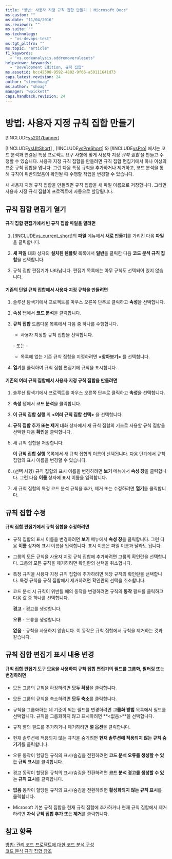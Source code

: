 ```yaml
---
title: "방법: 사용자 지정 규칙 집합 만들기 | Microsoft Docs"
ms.custom: ""
ms.date: "11/04/2016"
ms.reviewer: ""
ms.suite: ""
ms.technology: 
  - "vs-devops-test"
ms.tgt_pltfrm: ""
ms.topic: "article"
f1_keywords: 
  - "vs.codeanalysis.addremoverulesets"
helpviewer_keywords: 
  - "Development Edition, 규칙 집합"
ms.assetid: bcc42508-9592-4802-9f66-a50111641d73
caps.latest.revision: 24
author: "stevehoag"
ms.author: "shoag"
manager: "wpickett"
caps.handback.revision: 24
---
```

# 방법: 사용자 지정 규칙 집합 만들기
[!INCLUDE[vs2017banner](../code-quality/includes/vs2017banner.md)]

[!INCLUDE[vsUltShort](../code-quality/includes/vsultshort_md.md)] , [!INCLUDE[vsPreShort](../code-quality/includes/vspreshort_md.md)] 와 [!INCLUDE[vsPro](../code-quality/includes/vspro_md.md)] 에서는 코드 분석과 연결된 특정 프로젝트 요구 사항에 맞게 사용자 지정 *규칙 집합* 을 만들고 수정할 수 있습니다.  사용자 지정 규칙 집합을 만들려면 규칙 집합 편집기에서 하나 이상의 표준 규칙 집합을 엽니다.  그런 다음 특정 규칙을 추가하거나 제거하고, 코드 분석을 통해 규칙이 위반되었음이 확인될 때 수행할 작업을 변경할 수 있습니다.  
  
 새 사용자 지정 규칙 집합을 만들려면 규칙 집합을 새 파일 이름으로 저장합니다.  그러면 사용자 지정 규칙 집합이 프로젝트에 자동으로 할당됩니다.  
  
## 규칙 집합 편집기 열기  
  
#### 규칙 집합 편집기에서 빈 규칙 집합 파일을 열려면  
  
1.  [!INCLUDE[vs_current_short](../code-quality/includes/vs_current_short_md.md)]의 **파일** 메뉴에서 **새로 만들기**를 가리킨 다음 **파일**을 클릭합니다.  
  
2.  **새 파일** 대화 상자의 **설치된 템플릿** 목록에서 **일반**을 클릭한 다음 **코드 분석 규칙 집합**을 선택합니다.  
  
3.  규칙 집합 편집기가 나타납니다.  편집기 목록에는 아무 규칙도 선택되어 있지 않습니다.  
  
#### 기존의 단일 규칙 집합에서 사용자 지정 규칙을 만들려면  
  
1.  솔루션 탐색기에서 프로젝트를 마우스 오른쪽 단추로 클릭하고 **속성**을 선택합니다.  
  
2.  **속성** 탭에서 **코드 분석**을 클릭합니다.  
  
3.  **규칙 집합** 드롭다운 목록에서 다음 중 하나를 수행합니다.  
  
    -   사용자 지정할 규칙 집합을 선택합니다.  
  
     \- 또는 \-  
  
    -   목록에 없는 기존 규칙 집합을 지정하려면 **\<찾아보기\>** 를 선택합니다.  
  
4.  **열기**를 클릭하여 규칙 집합 편집기에 규칙을 표시합니다.  
  
#### 기존의 여러 규칙 집합에서 사용자 지정 규칙 집합을 만들려면  
  
1.  솔루션 탐색기에서 프로젝트를 마우스 오른쪽 단추로 클릭하고 **속성**을 선택합니다.  
  
2.  **속성** 탭에서 **코드 분석**을 클릭합니다.  
  
3.  **이 규칙 집합 실행** 의 **\<여러 규칙 집합 선택\>** 을 선택합니다.  
  
4.  **규칙 집합 추가 또는 제거** 대화 상자에서 새 규칙 집합의 기초로 사용할 규칙 집합을 선택한 다음 **확인**을 클릭합니다.  
  
5.  새 규칙 집합을 저장합니다.  
  
     **이 규칙 집합 실행** 목록에서 새 규칙 집합의 이름이 선택됩니다.  다음 단계에서 규칙 집합의 표시 이름을 변경할 수 있습니다.  
  
6.  \(선택 사항\) 규칙 집합의 표시 이름을 변경하려면 **보기** 메뉴에서 **속성 창**을 클릭합니다.  그런 다음 **이름** 상자에 표시 이름을 입력합니다.  
  
7.  새 규칙 집합의 특정 코드 분석 규칙을 추가, 제거 또는 수정하려면 **열기**를 클릭합니다.  
  
## 규칙 집합 수정  
  
#### 규칙 집합 편집기에서 규칙 집합을 수정하려면  
  
-   규칙 집합의 표시 이름을 변경하려면 **보기** 메뉴에서 **속성 창**을 클릭합니다.  그런 다음 **이름** 상자에 표시 이름을 입력합니다.  표시 이름은 파일 이름과 달라도 됩니다.  
  
-   그룹의 모든 규칙을 사용자 지정 규칙 집합에 추가하려면 그룹의 확인란을 선택합니다.  그룹의 모든 규칙을 제거하려면 확인란의 선택을 취소합니다.  
  
-   특정 규칙을 사용자 지정 규칙 집합에 추가하려면 해당 규칙의 확인란을 선택합니다.  특정 규칙을 규칙 집합에서 제거하려면 확인란의 선택을 취소합니다.  
  
-   코드 분석 시 규칙이 위반될 때의 동작을 변경하려면 규칙의 **동작** 필드를 클릭하고 다음 값 중 하나를 선택합니다.  
  
     **경고** \- 경고를 생성합니다.  
  
     **오류** \- 오류를 생성합니다.  
  
     **없음** \- 규칙을 사용하지 않습니다.  이 동작은 규칙 집합에서 규칙을 제거하는 것과 같습니다.  
  
## 규칙 집합 편집기 표시 내용 변경  
  
#### 규칙 집합 편집기 도구 모음을 사용하여 규칙 집합 편집기의 필드를 그룹화, 필터링 또는 변경하려면  
  
-   모든 그룹의 규칙을 확장하려면 **모두 확장**을 클릭합니다.  
  
-   모든 그룹의 규칙을 축소하려면 **모두 축소**를 클릭합니다.  
  
-   규칙을 그룹화하는 데 기준이 되는 필드를 변경하려면 **그룹화 방법** 목록에서 필드를 선택합니다.  규칙을 그룹화하지 않고 표시하려면 **\<없음\>**을 선택합니다.  
  
-   규칙 열의 필드를 추가하거나 제거하려면 **열 옵션**을 클릭합니다.  
  
-   현재 솔루션에 적용되지 않는 규칙을 숨기려면 **현재 솔루션에 적용되지 않는 규칙 숨기기**를 클릭합니다.  
  
-   오류 동작이 할당된 규칙의 표시\/숨김을 전환하려면 **코드 분석 오류를 생성할 수 있는 규칙 표시**를 클릭합니다.  
  
-   경고 동작이 할당된 규칙의 표시\/숨김을 전환하려면 **코드 분석 경고를 생성할 수 있는 규칙 표시**를 클릭합니다.  
  
-   **없음** 동작이 할당된 규칙의 표시\/숨김을 전환하려면 **활성화되지 않는 규칙 표시**를 클릭합니다.  
  
-   Microsoft 기본 규칙 집합을 현재 규칙 집합에 추가하거나 현재 규칙 집합에서 제거하려면 **자식 규칙 집합 추가 또는 제거**를 클릭합니다.  
  
## 참고 항목  
 [방법: 관리 코드 프로젝트에 대한 코드 분석 구성](../code-quality/how-to-configure-code-analysis-for-a-managed-code-project.md)   
 [코드 분석 규칙 집합 참조](../code-quality/code-analysis-rule-set-reference.md)